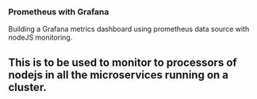 ### Prometheus with Grafana
Building a Grafana metrics dashboard using prometheus data source with nodeJS monitoring.
## This is to be used to monitor to processors of nodejs in all the microservices running on a cluster.

